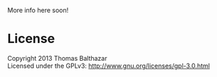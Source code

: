 More info here soon!

# License

Copyright 2013 Thomas Balthazar  
Licensed under the GPLv3: http://www.gnu.org/licenses/gpl-3.0.html
